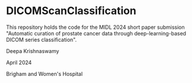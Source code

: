 # DICOMScanClassification

This repository holds the code for the MIDL 2024 short paper submission "Automatic curation of prostate cancer data through deep-learning-based DICOM series classification". 

Deepa Krishnaswamy

April 2024

Brigham and Women's Hospital
